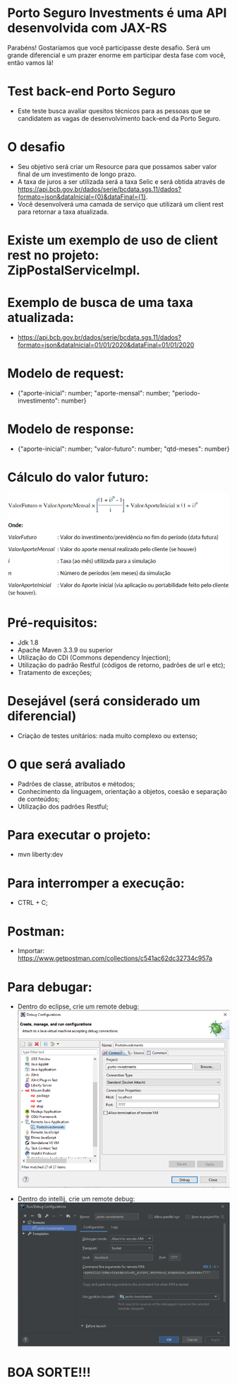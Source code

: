 # Porto Seguro Investments é uma API desenvolvida com JAX-RS
Parabéns! Gostaríamos que você participasse deste desafio. Será um grande diferencial e um prazer enorme em participar desta fase com você, então vamos lá!

# Test back-end Porto Seguro
- Este teste busca avaliar quesitos técnicos para as pessoas que se candidatem as vagas de desenvolvimento back-end da Porto Seguro.

# O desafio
- Seu objetivo será criar um Resource para que possamos saber valor final de um investimento de longo prazo.
- A taxa de juros a ser utilizada será a taxa Selic e será obtida através de https://api.bcb.gov.br/dados/serie/bcdata.sgs.11/dados?formato=json&dataInicial={0}&dataFinal={1}.
- Você desenvolverá uma camada de serviço que utilizará um client rest para retornar a taxa atualizada.

# Existe um exemplo de uso de client rest no projeto: ZipPostalServiceImpl.
# Exemplo de busca de uma taxa atualizada:
- https://api.bcb.gov.br/dados/serie/bcdata.sgs.11/dados?formato=json&dataInicial=01/01/2020&dataFinal=01/01/2020

# Modelo de request:
- {"aporte-inicial": number; "aporte-mensal": number; "periodo-investimento": number}

# Modelo de response:
- {"aporte-inicial": number; "valor-futuro": number; "qtd-meses": number}

# Cálculo do valor futuro:
![alt text](pictures/formula.png)

# Pré-requisitos:
- Jdk 1.8
- Apache Maven 3.3.9 ou superior
- Utilização do CDI (Commons dependency Injection);
- Utilização do padrão Restful (códigos de retorno, padrões de url e etc);
- Tratamento de exceções;

# Desejável (será considerado um diferencial)
- Criação de testes unitários: nada muito complexo ou extenso;


# O que será avaliado
- Padrões de classe, atributos e métodos;
- Conhecimento da linguagem, orientação a objetos, coesão e separação de conteúdos;
- Utilização dos padrões Restful;

# Para executar o projeto:
- mvn liberty:dev

# Para interromper a execução:
- CTRL + C;

# Postman:
- Importar: https://www.getpostman.com/collections/c541ac62dc32734c957a

# Para debugar:
- Dentro do eclipse, crie um remote debug:<br>
![alt text](pictures/eclipse-debug.png)

- Dentro do intellij, crie um remote debug:<br>
![alt text](pictures/intellij-debug.png)

# BOA SORTE!!!